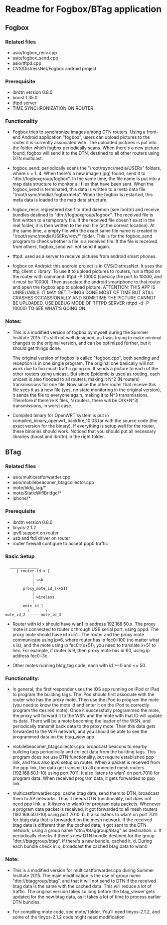 <!---
# ########################################
# 	Readme for Fogbox application
# 	Author: Chen Yang
#	Date: 07/28/2015 
##########################################
-->

# Readme for Fogbox/BTag application

## Fogbox

### Related files
- asio/fogbox_recv.cpp
- asio/fogbox_send.cpp
- asio/tftpd.cpp
- CVS/DistressNet/Fogbox android project

### Prerequisite
- ibrdtn version 0.8.0
- boost 1.35.0
- tftpd server
- TIME SYNCHRONIZATION ON ROUTER

### Functionality
- Fogbox tries to synchronize images among DTN routers. Using a 
	front-end Android application "fogbox", users can upload pictures
	to the router it is currently associated with. The uploaded pictures
	is put into the folder which fogbox periodically scans. When there's
	a new picture found, fogbox will send it to the DTN, destined to 
	all other routers using DTN multicast.

- fogbox_send: periodically scans the "/root/rsync/media/USERx" 
	folders, where x = 1..4. When there's a new image (.jpg) found, send
	it to "dtn://fogboxgroup/fogbox". In the same time, the file name is 
	put into a map data structure to monitor all files that have been sent.
	When the fogbox_send is terminated, this data is written to a meta
	data file "/root/rsync/media/.fogboxmeta". When the fogbox is restarted,
	this meta data is loaded to the map data structure.

- fogbox_recv: regiestered itself to dtnd daemon (see ibrdtn) and 
	receive bundles destined to "dtn://fogboxgroup/fogbox". The received file
	is first written to a temporary file. If the received file doesn't exist
	in the real folder, it is then written to the real file (at the correct 
	location). At the same time, a empty file with the exact same file name
	is created in "/root/rsync/media/USERx/recv/" folder. This is for the 
	fogbox_send program to check whether a file is a received file. If the file
	is received from others, fogbox_send will not send it again.

- tftpd: used as a server to receive pictures from android smart phones.

- fogbox on Android: this android project is in CVS/DistressNet. It uses
	the tftp_client c library. To use it to upload pictures to routers, run a 
	tftpd on the router with command: tftpd -P 10000 (specicy the port to 10000,
	and it must be 10000). Then associate the android smartphone to that router
	and open the fogbox app to upload picture. ATTENTION: THIS APP IS UNRELIABLE. 
	IT MAY GET THINGS DONE MOST OF TIME BUT STILL CRASHES OCCASSIONALLY AND SOMETIME
	THE PICTURE CANNOT BE UPLOADED. USE	DEBUG MODE OF TFTPD SERVER 
	(tftpd -d -P 10000) TO SEE WHAT'S GOING ON.
		
### Notes:
- This is a modified version of fogbox by myself during the Summer Institute
	2015. It's still not well designed, as I was trying to make minimal changes to 
	the original version, and can be optimized further, but it should get things done.
	
	The original version of fogbox is called "fogbox.cpp", both sending and
	reception is in one single program. The original one basically will not work
	due to too much traffic going on. It sends a picture to each of the other routers
	using unicast. But since Epidemic is used as routing, each unicast is also flooded
	to all routers, making it N^2 (N routers) transmissions for one file. Now since 
	the other router that receive this file sees it as a new file (yes, no state 
	monitoring in the original version), it sends the file to everyone again, making 
	it to N^3 transmissions. Therefore if there're K files, N routers, there will be 
	O(K*N^3) transmissions, in worst case. 

- Compiled binary for OpenWRT system is put in compiled_binary_openwrt_backfire_10.03.tar
	with the source code (the exact version for the binary). If everything is setup 
	well for the router, these binaries should work. Noticed that you should put all
	necessary libraries (boost and ibrdtn) in the right folder.

## BTag

### Related files
- asio/multicastforwarder.cpp
- asio/mobilebeaconer_btagcollector.cpp
- mote/bldg_tag/*
- mote/StaticWifiBridge/*
- iphone/*

### Prerequisite
- ibrdtn version 0.8.0
- tinyos-2.1.2
- ipv6 support on router
- usb and ftdi driver on router
- router firewall configure to accept ppp0 traffic

### Basic Setup
      _____________	
		 |_router-id-x_|
			    |
  				| usb
  				|
  			proxy_mote_id_(x+51)
  				|
  				| wireless
  				|
  			mote_id_1
  			  /		  \
    mote_id_2 -----	mote_id_3

- Router with id x should have wlan1 ip address 192.168.50.x. The 
	proxy mote is connected to router x through USB serial port, using pppd. 
	The proxy mote should have id x+51 . The router and the proxy mote 
	communicate using ipv6, where router has ip fec0::100 (no matter what x
	is), and the mote using ip fec0::(x+51), you need to translate x+51 to
	hex. For example, if router is 9, then proxy mote has id 60, using 
	ip address fec0::3c.

- Other motes running bldg_tag code, each with id >=0 and <= 50.

### Functionality:
- In general, the first responder uses the iOS app running on iPod or
	iPad to program the building tags. The iPod should first associate 
	with the router who has the proxy mote. Then use the iPod to program the
	mote (you need to know the mote id and enter it on the iPod to correctly
	program the desired mote). Once it successfully programmed the mote, 
	the proxy will forward it to the WSN and the mote with that ID will update
	its data. There will be a mote becoming the leader of the WSN, and 
	periodically transmit back data to the proxy mote. Then this data gets
	forwarded to the WiFi network, and you should be able to see the programmed
	data on the btag_view app.

- mobilebeaconer_btagcollector.cpp: broadcast beacons to nearby building
	tags periodically and collect data from the building tags. This program
	does not use DTN functionality, but require established ppp link, and thus
	also ipv6 setup on router. When a packet is received from the ppp link, 
	the data get transmit to all connected mesh routers (192.168.50.1-10) using 
	port 7011. It also listens to wlan1 on port 7010 for program data. When 
	received program data, it gets forwarded to ppp link.

- multicastforwarder.cpp: cache btag data, send them to DTN, broadcast them
	to AP networks. Thus it needs DTN functionality, but does not need ppp link.
		a. It listens to wlan0 for program data packets. Whenever a program data 
		packet is received, it got forwarded to all mesh routers (192.168.50.1-10) 
		using port 7010. 
		b. It also listens to wlan1 on port 7011 for btag data that is forwarded on
		the mesh network. If the received btag data is different than the cached data,
		it got sent to the DTN network, using a group name "dtn://btaggroup/btag" as 
		destination. 
		c. It periodically checks if there's new DTN bundle destined for the group
		"dtn://btaggroup/btag". If there's a new bundle, cached it. 
		d. During each bundle check in c, broadcast the cached btag data to wlan0

### Note:
- This is a modified version for multicastforwarder.cpp during Summer Institute
	2015. The main modification is the use of group name "dtn://btaggroup/btag", 
	and that it will not send to DTN if the received btag data is the same with the 
	cached data. This will reduce a lot of traffic. The original version takes so long
	before the btag_viewer gets updated for the new btag data, as it takes a lot of
	time to process earlier DTN bundles.

- For compiling mote code, see mote/ folder. You'll need tinyos-2.1.2, and some
	of the tinyos-2.1.2 code might need modification.
